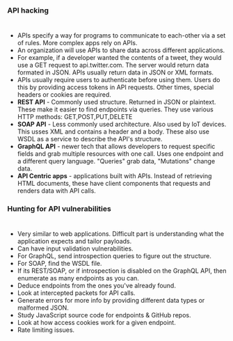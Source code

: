 ### API hacking
#
* APIs specify a way for programs to communicate to each-other via a set of rules. More complex apps rely on
  APIs.
* An organization will use APIs to share data across different applications. 
* For example, if a developer wanted the contents of a tweet, they would use a GET request to api.twitter.com. The server would return data formated
  in JSON. APIs usually return data in JSON or XML formats.
* APIs usually require users to authenticate before using them. Users do this by providing access tokens
  in API requests. Other times, special headers or cookies are required.
* **REST API** - Commonly used structure. Returned in JSON or plaintext.
  These make it easier to find endpoints via queries. They use various HTTP methods: GET,POST,PUT,DELETE
* **SOAP API** - Less commonly used architecture. Also used by IoT devices. This usses XML and contains a header and a body.
  These also use WSDL as a service to describe the API's structure.
* **GraphQL API** - newer tech that allows developers to request specific fields and grab multiple resources with one call.
  Uses one endpoint and a different query language. "Queries" grab data, "Mutations" change data.
* **API Centric apps** - applications built with APIs. Instead of retrieving HTML documents, these have client components that 
  requests and renders data with API calls.
### Hunting for API vulnerabilities
#
* Very similar to web applications. Difficult part is understanding what the application expects and tailor payloads.
* Can have input validation vulnerabilities.
* For GraphQL, send introspection queries to figure out the structure.
* For SOAP, find the WSDL file.
* If its REST/SOAP, or if introspection is disabled on the GraphQL API, then enumerate
  as many endpoints as you can.
* Deduce endpoints from the ones you've already found.
* Look at intercepted packets for API calls.
* Generate errors for more info by providing different data types or malformed JSON.
* Study JavaScript source code for endpoints & GitHub repos.
* Look at how access cookies work for a given endpoint.
* Rate limiting issues.
